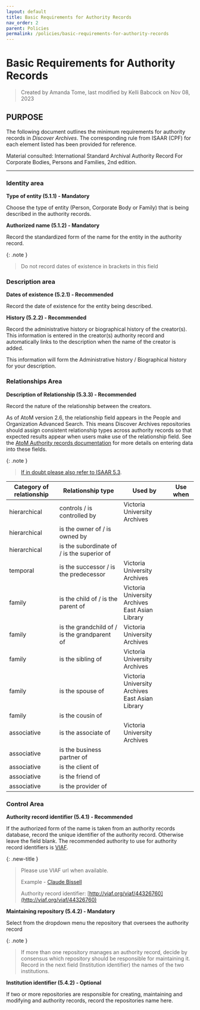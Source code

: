 ```yaml
---
layout: default
title: Basic Requirements for Authority Records
nav_order: 2
parent: Policies
permalink: /policies/basic-requirements-for-authority-records
---
```


# Basic Requirements for Authority Records
> Created by Amanda Tome, last modified by Kelli Babcock on Nov 08, 2023

## PURPOSE
The following document outlines the minimum requirements for authority records in *Discover Archives*. The corresponding rule from ISAAR (CPF) for each element listed has been provided for reference.

Material consulted: International Standard Archival Authority Record For Corporate Bodies, Persons and Families, 2nd edition.

---

### Identity area

**Type of entity (5.1.1) - Mandatory**

Choose the type of entity (Person, Corporate Body or Family) that is being described in the authority records.

**Authorized name (5.1.2) - Mandatory**

Record the standardized form of the name for the entity in the authority record.

{: .note }
> Do not record dates of existence in brackets in this field

### Description area

**Dates of existence (5.2.1) - Recommended**

Record the date of existence for the entity being described.

**History (5.2.2) - Recommended**

Record the administrative history or biographical history of the creator(s). This information is entered in the creator(s) authority record and automatically links to the description when the name of the creator is added.

This information will form the Administrative history / Biographical history for your description.

### Relationships Area

**Description of Relationship (5.3.3) - Recommended**

Record the nature of the relationship between the creators.

As of AtoM version 2.6, the relationship field appears in the People and Organization Advanced Search. This means Discover Archives repositories should assign consistent relationship types across authority records so that expected results appear when users make use of the relationship field. See the [AtoM Authority records documentation](https://www.accesstomemory.org/en/docs/latest/user-manual/add-edit-content/authority-records/) for more details on entering data into these fields.

{: .note }
> [If in doubt please also refer to ISAAR 5.3](https://www.ica.org/sites/default/files/CBPS_Guidelines_ISAAR_Second-edition_EN.pdf).

| **Category of relationship** | **Relationship type**                        | **Used by**                                        | **Use when** |
|------------------------------|----------------------------------------------|----------------------------------------------------|--------------|
| hierarchical                 | controls / is controlled by                  | Victoria University Archives                       |              |
| hierarchical                 | is the owner of / is owned by                |                                                    |              |
| hierarchical                 | is the subordinate of / is the superior of   |                                                    |              |
| temporal                     | is the successor / is the predecessor        | Victoria University Archives                       |              |
| family                       | is the child of / is the parent of           | Victoria University Archives<br>East Asian Library |              |
| family                       | is the grandchild of / is the grandparent of | Victoria University Archives                       |              |
| family                       | is the sibling of                            | Victoria University Archives                       |              |
| family                       | is the spouse of                             | Victoria University Archives<br>East Asian Library |              |
| family                       | is the cousin of                             |                                                    |              |
| associative                  | is the associate of                          | Victoria University Archives                       |              |
| associative                  | is the business partner of                   |                                                    |              |
| associative                  | is the client of                             |                                                    |              |
| associative                  | is the friend of                             |                                                    |              |
| associative                  | is the provider of                           |                                                    |              |

### Control Area

**Authority record identifier (5.4.1) - Recommended**

If the authorized form of the name is taken from an authority records database, record the unique identifier of the authority record. Otherwise leave the field blank. The recommended authority to use for authority record identifiers is [VIAF](https://viaf.org/).

{: .new-title }
> Please use VIAF url when available.
>
> Example - [Claude Bissell](https://discoverarchives.library.utoronto.ca/index.php/bissell-claude-3)
>
> Authority record identifier: [http://viaf.org/viaf/44326760](http://viaf.org/viaf/44326760)

**Maintaining repository (5.4.2) - Mandatory**

Select from the dropdown menu the repository that oversees the authority record

{: .note }
> If more than one repository manages an authority record, decide by consensus which repository should be responsible for maintaining it. Record in the next field (Institution identifier) the names of the two institutions.

**Institution identifier (5.4.2) - Optional**

If two or more repositories are responsible for creating, maintaining and modifying and authority records, record the repositories name here.